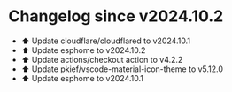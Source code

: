 # Changelog since v2024.10.2
- ⬆️ Update cloudflare/cloudflared to v2024.10.1 
- ⬆️ Update esphome to v2024.10.2 
- ⬆️ Update actions/checkout action to v4.2.2 
- ⬆️ Update pkief/vscode-material-icon-theme to v5.12.0 
- ⬆️ Update esphome to v2024.10.1 
